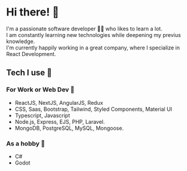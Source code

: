 # Hi there! :wave:
 I'm a passionate software developer :technologist: who likes to learn a lot. <br>
 I am constantly learning new technologies while deepening my previus knowledge.<br>
 I'm currently happily working in a great company, where I specialize in React Development.
 
 ## Tech I use :rocket:
 ### For Work or Web Dev :construction_worker:
 <ul>
   <li>ReactJS, NextJS, AngularJS, Redux</li>
   <li>CSS, Saas, Bootstrap, Tailwind, Styled Components, Material UI</li>
   <li>Typescript, Javascript</li>
   <li>Node.js, Express, EJS, PHP, Laravel.</li>
   <li>MongoDB, PostgreSQL, MySQL, Mongoose.</li>
</ul>

 ### As a hobby :tada:
 <ul>
   <li>C#</li>
   <li>Godot</li>
</ul>
 

